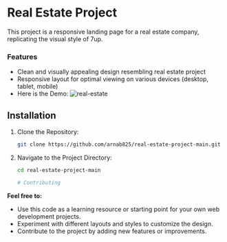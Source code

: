 # Real Estate Project

This project is a responsive landing page for a real estate company, replicating the visual style of 7up.

### Features

- Clean and visually appealing design resembling real estate project
- Responsive layout for optimal viewing on various devices (desktop, tablet, mobile)
- Here is the Demo:
![real-estate](https://github.com/arnab825/real-estate-project-main/assets/123316405/0d7c46f4-db99-4c4e-838c-c41599c1417e)


## Installation

1. Clone the Repository:
   ```bash
   git clone https://github.com/arnab825/real-estate-project-main.git
2. Navigate to the Project Directory:
   ```bash
   cd real-estate-project-main

   # Contributing
**Feel free to:**

* Use this code as a learning resource or starting point for your own web development projects.
* Experiment with different layouts and styles to customize the design.
* Contribute to the project by adding new features or improvements.
